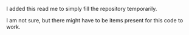 I added this read me to simply fill the repository temporarily. 

I am not sure, but there might have to be items present for this code to work. 
